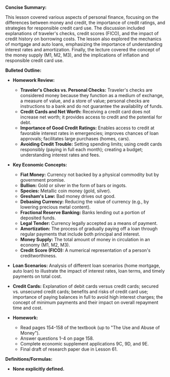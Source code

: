 **Concise Summary:**

This lesson covered various aspects of personal finance, focusing on the differences between money and credit, the importance of credit ratings, and strategies for responsible credit card use.  The discussion included explanations of traveler's checks, credit scores (FICO), and the impact of credit history on borrowing costs.  The lesson also explored the mechanics of mortgage and auto loans, emphasizing the importance of understanding interest rates and amortization.  Finally, the lecture covered the concept of the money supply (M1, M2, M3), and the implications of inflation and responsible credit card use.

**Bulleted Outline:**

* **Homework Review:**
    * **Traveler's Checks vs. Personal Checks:** Traveler's checks are considered money because they function as a medium of exchange, a measure of value, and a store of value; personal checks are instructions to a bank and do not guarantee the availability of funds.
    * **Credit Cards and Net Worth:** Receiving a credit card does not increase net worth; it provides access to credit and the potential for debt.
    * **Importance of Good Credit Ratings:** Enables access to credit at favorable interest rates in emergencies; improves chances of loan approvals; facilitates large purchases (homes, cars).
    * **Avoiding Credit Trouble:** Setting spending limits; using credit cards responsibly (paying in full each month); creating a budget; understanding interest rates and fees.


* **Key Economic Concepts:**
    * **Fiat Money:** Currency not backed by a physical commodity but by government promise.
    * **Bullion:** Gold or silver in the form of bars or ingots.
    * **Species:** Metallic coin money (gold, silver).
    * **Gresham's Law:** Bad money drives out good.
    * **Debasing Currency:** Reducing the value of currency (e.g., by lowering precious metal content).
    * **Fractional Reserve Banking:** Banks lending out a portion of deposited funds.
    * **Legal Tender:** Currency legally accepted as a means of payment.
    * **Amortization:** The process of gradually paying off a loan through regular payments that include both principal and interest.
    * **Money Supply:** The total amount of money in circulation in an economy (M1, M2, M3).
    * **Credit Score (FICO):** A numerical representation of a person's creditworthiness.


* **Loan Scenarios:** Analysis of different loan scenarios (home mortgage, auto loan) to illustrate the impact of interest rates, loan terms, and timely payments on total cost.

* **Credit Cards:**  Explanation of debit cards versus credit cards; secured vs. unsecured credit cards; benefits and risks of credit card use; importance of paying balances in full to avoid high interest charges; the concept of minimum payments and their impact on overall repayment time and cost.


* **Homework:**
    * Read pages 154-158 of the textbook (up to "The Use and Abuse of Money").
    * Answer questions 1-4 on page 158.
    * Complete economic supplement applications 9C, 9D, and 9E.
    * Final draft of research paper due in Lesson 61.


**Definitions/Formulas:**

* **None explicitly defined.**


